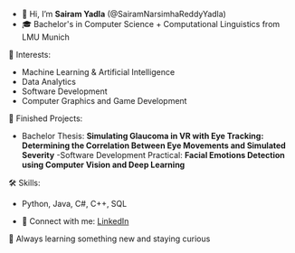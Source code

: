 - 👋 Hi, I’m **Sairam Yadla** (@SairamNarsimhaReddyYadla)
- 🎓 Bachelor's in Computer Science + Computational Linguistics from LMU Munich

🚀 Interests:  
- Machine Learning & Artificial Intelligence
- Data Analytics   
- Software Development
- Computer Graphics and Game Development

📂 Finished Projects:
- Bachelor Thesis: **Simulating Glaucoma in VR with Eye Tracking: Determining the Correlation Between Eye Movements and Simulated Severity**
-Software Development Practical: **Facial Emotions Detection using Computer Vision and Deep Learning**

🛠️ Skills:  
- Python, Java, C#, C++, SQL   
  
- 📨 Connect with me: [LinkedIn](https://www.linkedin.com/in/sairamyadla/)


🌱 Always learning something new and staying curious 

<!---
SairamNarsimhaReddyYadla/SairamNarsimhaReddyYadla is a ✨ special ✨ repository because its `README.md` (this file) appears on your GitHub profile.
You can click the Preview link to take a look at your changes.
--->
